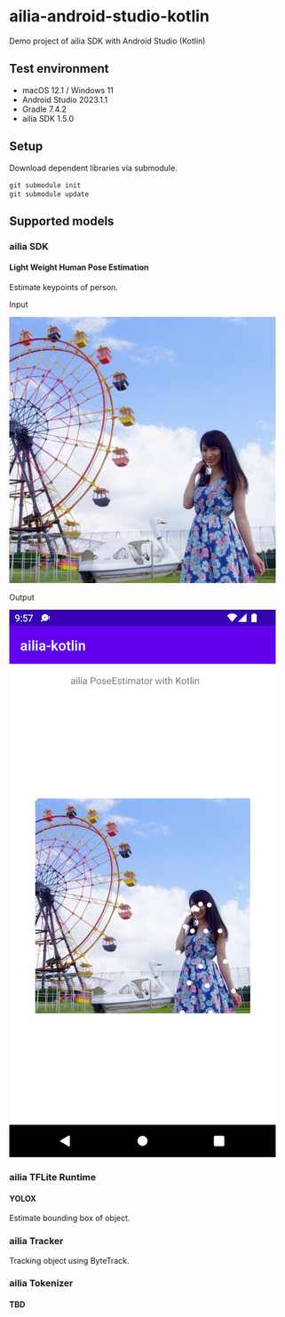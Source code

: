 # ailia-android-studio-kotlin

Demo project of ailia SDK with Android Studio (Kotlin)

## Test environment

- macOS 12.1 / Windows 11
- Android Studio 2023.1.1
- Gradle 7.4.2
- ailia SDK 1.5.0

## Setup

Download dependent libraries via submodule.

```
git submodule init
git submodule update
```

## Supported models

### ailia SDK

#### Light Weight Human Pose Estimation

Estimate keypoints of person.

Input

<img src="./app/src/main/res/raw/person.jpg" width=480 height=480/>

Output

![input image](./demo.png)

### ailia TFLite Runtime

#### YOLOX

Estimate bounding box of object.

### ailia Tracker

Tracking object using ByteTrack.

### ailia Tokenizer

#### TBD